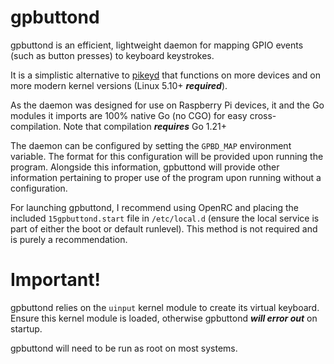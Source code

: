 # gpbuttond 
gpbuttond is an efficient, lightweight daemon for mapping GPIO events (such as button presses) to keyboard keystrokes.

It is a simplistic alternative to [pikeyd](https://github.com/mmoller2k/pikeyd) that functions on more devices and on more modern kernel versions (Linux 5.10+ _**required**_).

As the daemon was designed for use on Raspberry Pi devices, it and the Go modules it imports are 100% native Go (no CGO) for easy cross-compilation. Note that compilation _**requires**_ Go 1.21+

The daemon can be configured by setting the `GPBD_MAP` environment variable. The format for this configuration will be provided upon running the program. Alongside this information, gpbuttond will provide other information pertaining to proper use of the program upon running without a configuration.

For launching gpbuttond, I recommend using OpenRC and placing the included `15gpbuttond.start` file in `/etc/local.d` (ensure the local service is part of either the boot or default runlevel). This method is not required and is purely a recommendation.

# Important!
gpbuttond relies on the `uinput` kernel module to create its virtual keyboard. Ensure this kernel module is loaded, otherwise gpbuttond _**will error out**_ on startup.

gpbuttond will need to be run as root on most systems.